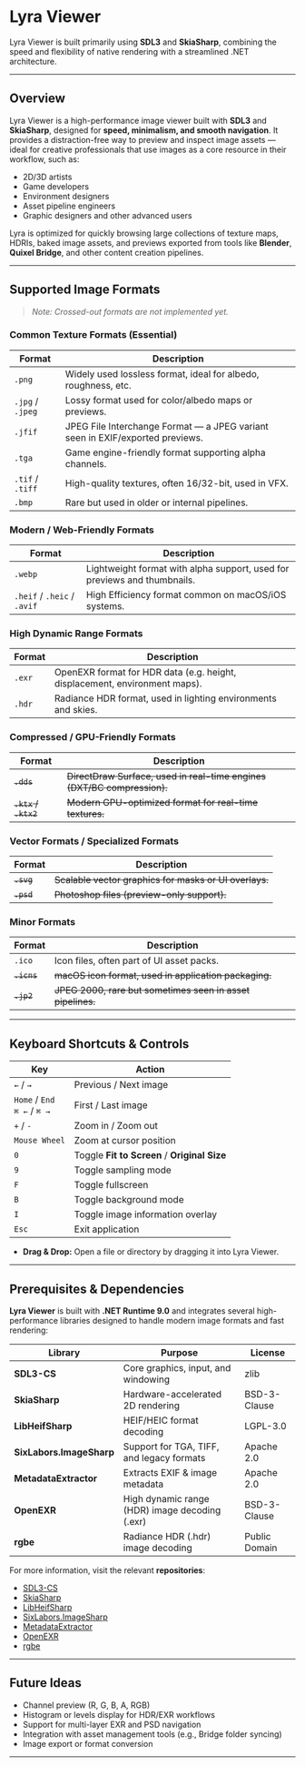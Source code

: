 # Lyra Viewer

Lyra Viewer is built primarily using **SDL3** and **SkiaSharp**, combining the speed and flexibility of native rendering
with a streamlined .NET architecture.

---

## Overview

Lyra Viewer is a high-performance image viewer built with **SDL3** and **SkiaSharp**, designed for **speed, minimalism,
and smooth navigation**. It provides a distraction-free way to preview and inspect image assets — ideal for creative
professionals that use images as a core resource in their workflow, such as:

- 2D/3D artists
- Game developers
- Environment designers
- Asset pipeline engineers
- Graphic designers and other advanced users

Lyra is optimized for quickly browsing large collections of texture maps, HDRIs, baked image assets, and previews
exported from tools like **Blender**, **Quixel Bridge**, and other content creation pipelines.

---

## Supported Image Formats

> _Note: Crossed-out formats are not implemented yet._

### **Common Texture Formats (Essential)**

| Format           | Description                                                                   |
|------------------|-------------------------------------------------------------------------------|
| `.png`           | Widely used lossless format, ideal for albedo, roughness, etc.                |
| `.jpg` / `.jpeg` | Lossy format used for color/albedo maps or previews.                          |
| `.jfif`          | JPEG File Interchange Format — a JPEG variant seen in EXIF/exported previews. |
| `.tga`           | Game engine-friendly format supporting alpha channels.                        |
| `.tif` / `.tiff` | High-quality textures, often 16/32-bit, used in VFX.                          |
| `.bmp`           | Rare but used in older or internal pipelines.                                 |

### **Modern / Web-Friendly Formats**

| Format                      | Description                                                              |
|-----------------------------|--------------------------------------------------------------------------|
| `.webp`                     | Lightweight format with alpha support, used for previews and thumbnails. |
| `.heif` / `.heic` / `.avif` | High Efficiency format common on macOS/iOS systems.                      |

### **High Dynamic Range Formats**

| Format | Description                                                                |
|--------|----------------------------------------------------------------------------|
| `.exr` | OpenEXR format for HDR data (e.g. height, displacement, environment maps). |
| `.hdr` | Radiance HDR format, used in lighting environments and skies.              |

### **Compressed / GPU-Friendly Formats**

| Format               | Description                                                             |
|----------------------|-------------------------------------------------------------------------|
| ~~`.dds`~~           | ~~DirectDraw Surface, used in real-time engines (DXT/BC compression).~~ |
| ~~`.ktx` / `.ktx2`~~ | ~~Modern GPU-optimized format for real-time textures.~~                 |

### **Vector Formats / Specialized Formats**

| Format     | Description                                            |
|------------|--------------------------------------------------------|
| ~~`.svg`~~ | ~~Scalable vector graphics for masks or UI overlays.~~ |
| ~~`.psd`~~ | ~~Photoshop files (preview-only support).~~            |

### **Minor Formats**

| Format      | Description                                                |
|-------------|------------------------------------------------------------|
| `.ico`      | Icon files, often part of UI asset packs.                  |
| ~~`.icns`~~ | ~~macOS icon format, used in application packaging.~~      |
| ~~`.jp2`~~  | ~~JPEG 2000, rare but sometimes seen in asset pipelines.~~ |

---

## **Keyboard Shortcuts & Controls**

| Key                               | Action                                       |
|-----------------------------------|----------------------------------------------|
| `←` / `→`                         | Previous / Next image                        |
| `Home` / `End` <br/>`⌘ ←` / `⌘ →` | First / Last image                           |
| `+` / `-`                         | Zoom in / Zoom out                           |
| `Mouse Wheel`                     | Zoom at cursor position                      |
| `0`                               | Toggle **Fit to Screen** / **Original Size** |
| `9`                               | Toggle sampling mode                         |
| `F`                               | Toggle fullscreen                            |
| `B`                               | Toggle background mode                       |
| `I`                               | Toggle image information overlay             |
| `Esc`                             | Exit application                             |

- **Drag & Drop:** Open a file or directory by dragging it into Lyra Viewer.

---

## **Prerequisites & Dependencies**

**Lyra Viewer** is built with **.NET Runtime 9.0** and integrates several high-performance libraries designed to handle
modern image formats and fast rendering:

| Library                  | Purpose                                        | License       |
|--------------------------|------------------------------------------------|---------------|
| **SDL3-CS**              | Core graphics, input, and windowing            | zlib          |
| **SkiaSharp**            | Hardware-accelerated 2D rendering              | BSD-3-Clause  |
| **LibHeifSharp**         | HEIF/HEIC format decoding                      | LGPL-3.0      |
| **SixLabors.ImageSharp** | Support for TGA, TIFF, and legacy formats      | Apache 2.0    |
| **MetadataExtractor**    | Extracts EXIF & image metadata                 | Apache 2.0    |
| **OpenEXR**              | High dynamic range (HDR) image decoding (.exr) | BSD-3-Clause  |
| **rgbe**                 | Radiance HDR (.hdr) image decoding             | Public Domain |

For more information, visit the relevant **repositories**:

- [SDL3-CS](https://github.com/ethereal-developers-club/SDL3-CS)
- [SkiaSharp](https://github.com/mono/SkiaSharp)
- [LibHeifSharp](https://github.com/0xC0000054/libheif-sharp)
- [SixLabors.ImageSharp](https://github.com/SixLabors/ImageSharp)
- [MetadataExtractor](https://github.com/drewnoakes/metadata-extractor-dotnet)
- [OpenEXR](https://github.com/AcademySoftwareFoundation/openexr)
- [rgbe](https://www.graphics.cornell.edu/~bjw/rgbe.html)

---

## Future Ideas

- Channel preview (R, G, B, A, RGB)
- Histogram or levels display for HDR/EXR workflows
- Support for multi-layer EXR and PSD navigation
- Integration with asset management tools (e.g., Bridge folder syncing)
- Image export or format conversion

---

